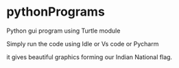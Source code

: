 # pythonPrograms

Python gui program using Turtle module

Simply run the code using Idle or Vs code or Pycharm

it gives beautiful graphics forming our Indian National flag.
